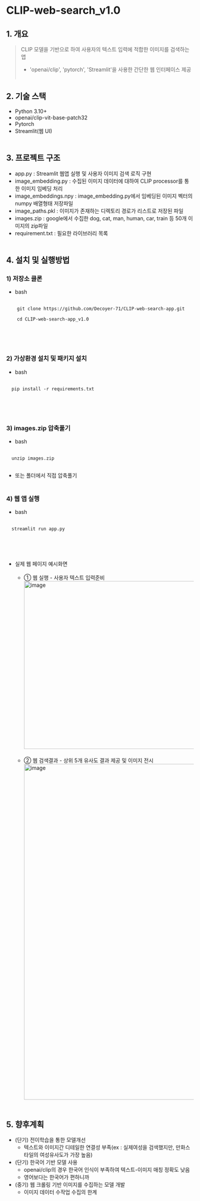 # CLIP-web-search_v1.0
## 1. 개요
> CLIP 모델을 기반으로 하여 사용자의 텍스트 입력에 적합한 이미지를 검색하는 앱
>  - 'openai/clip', 'pytorch', 'Streamlit'을 사용한 간단한 웹 인터페이스 제공
<br></br>
## 2. 기술 스택
- Python 3.10+
- openai/clip-vit-base-patch32
- Pytorch
- Streamlit(웹 UI)
<br></br>
## 3. 프로젝트 구조
  - app.py : Streamlit 웹앱 실행 및 사용자 이미지 검색 로직 구현
  - image_embedding.py : 수집된 이미지 데이터에 대하여 CLIP processor를 통한 이미지 임베딩 처리
  - image_embeddings.npy : image_embedding.py에서 임베딩된 이미지 벡터의 numpy 배열형태 저장파일
  - image_paths.pkl : 이미지가 존재하는 디렉토리 경로가 리스트로 저장된 파일
  - images.zip : google에서 수집한 dog, cat, man, human, car, train 등 50개 이미지의 zip파일
  - requirement.txt : 필요한 라이브러리 목록
<br></br>
## 4. 설치 및 실행방법
### 1) 저장소 클론 
  - bash
<pre>
  <code>
    git clone https://github.com/Decoyer-71/CLIP-web-search-app.git

    cd CLIP-web-search-app_v1.0
  </code>
</pre>
<br></br>
### 2) 가상환경 설치 및 패키지 설치
  - bash
<pre>
  <code>
  pip install -r requirements.txt
  </code>
</pre>
<br></br>
### 3) images.zip 압축풀기
  - bash
<pre>
  <code>
  unzip images.zip
  </code>
</pre>
- 또는 폴더에서 직접 압축풀기
<br></br>
### 4) 웹 앱 실행
  - bash
<pre>
  <code>
  streamlit run app.py
  </code>
</pre>
<br></br>
  - 실제 웹 페이지 예시화면
    <br></br>
    + ① 웹 실행 - 사용자 텍스트 입력준비
      <img width="650" height="450" alt="image" src="https://github.com/user-attachments/assets/1e4625ab-937a-417a-b734-114623ee0842" />
      <br></br>
    + ② 웹 검색결과 - 상위 5개 유사도 결과 제공 및 이미지 전시
      <img width="650" height="900" alt="image" src="https://github.com/user-attachments/assets/40c70908-6692-464f-8935-55cfcbc97ab0" />
<br></br>

## 5. 향후계획
- (단기) 전이학습을 통한 모델개선
   + 텍스트와 이미지간 디테일한 연결성 부족(ex : 실제여성을 검색했지만, 만화스타일의 여성유사도가 가장 높음)
- (단기) 한국어 기반 모델 사용
   + openai/clip의 경우 한국어 인식이 부족하여 텍스트-이미지 매칭 정확도 낮음
   + 영어보다는 한국어가 편하니까
- (중기) 웹 크롤링 기반 이미지를 수집하는 모델 개발
  + 이미지 데이터 수작업 수집의 한계 



